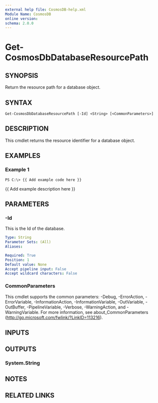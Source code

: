```yaml
---
external help file: CosmosDB-help.xml
Module Name: CosmosDB
online version:
schema: 2.0.0
---
```


# Get-CosmosDbDatabaseResourcePath

## SYNOPSIS
Return the resource path for a database object.

## SYNTAX

```
Get-CosmosDbDatabaseResourcePath [-Id] <String> [<CommonParameters>]
```

## DESCRIPTION
This cmdlet returns the resource identifier for a database
object.

## EXAMPLES

### Example 1
```
PS C:\> {{ Add example code here }}
```

{{ Add example description here }}

## PARAMETERS

### -Id
This is the Id of the database.

```yaml
Type: String
Parameter Sets: (All)
Aliases:

Required: True
Position: 1
Default value: None
Accept pipeline input: False
Accept wildcard characters: False
```

### CommonParameters
This cmdlet supports the common parameters: -Debug, -ErrorAction, -ErrorVariable, -InformationAction, -InformationVariable, -OutVariable, -OutBuffer, -PipelineVariable, -Verbose, -WarningAction, and -WarningVariable. For more information, see about_CommonParameters (http://go.microsoft.com/fwlink/?LinkID=113216).

## INPUTS

## OUTPUTS

### System.String

## NOTES

## RELATED LINKS
